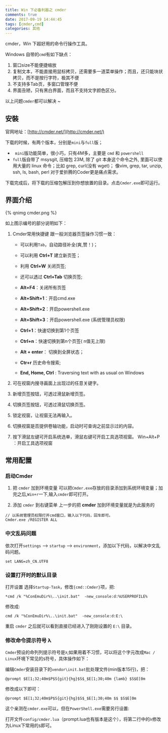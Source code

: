 ```yaml
---
title: Win 下必备利器之 cmder
comments: true
date: 2017-09-19 14:44:45
tags: [cmder,cmd]
categories: 其他
---
```


cmder，Win 下超好用的命令行操作工具。

<!-- more -->

Windows 自带的`cmd`有如下缺点：

1.  窗口size不能便捷缩放
2.  复制文本，不能直接用鼠标拷贝，还需要多一道菜单操作；而且，还只能块状拷贝，而不是按行字符，极其不便
3.  不支持多Tab页，多窗口管理不便
4.  界面丑陋，只有黑白界面，而且不支持文字颜色区分。

以上问题`cmder`都可以解决 ~

## 安裝

官网地址：[http://cmder.net/](http://cmder.net/)

下载的时候，有两个版本，分别是`mini`与`full`版；

*   ` mini`版功能简单，很小巧，只有4M多，主要是 `cmd` 和 `powershell`
*   `full`版自带了 msysgit, 压缩包 23M, 除了 git 本身这个命令之外, 里面可以使用大量的 linux 命令；比如 grep, curl(没有 wget)； 像vim, grep, tar, unzip, ssh, ls, bash, perl 对于爱折腾的Coder更是痛点需求。

下载完成后，将下载的压缩包解压到你想放置的目录。点击`Cmder.exe`即可运行。

## 界面介绍

{% qnimg cmder.png %}

如上图示编号的部分说明如下：

1.  Cmder常用快捷键
    跟一般浏览器页签操作习惯一致：

    *   可以利用`Tab`，自动路径补全(爽,赞！)；

    *   可以利用 **Ctrl+T** 建立新页签；

    *   利用 **Ctrl+W** 关闭页签;

    *   还可以透过 **Ctrl+Tab** 切换页签;

    *   **Alt+F4**：关闭所有页签

    *   **Alt+Shift+1**：开启cmd.exe

    *   **Alt+Shift+2**：开启powershell.exe

    *   **Alt+Shift+3**：开启powershell.exe (系统管理员权限)

    *   **Ctrl+1**：快速切换到第1个页签

    *   **Ctrl+n**：快速切换到第n个页签( n值无上限)

    *   **Alt + enter**： 切换到全屏状态；

    *   **Ctr+r** 历史命令搜索;

    *   **End, Home, Ctrl** : Traversing text with as usual on Windows

2.  可在视窗内搜寻画面上出现过的任意关键字。

3.  新增页签按钮，可透过滑鼠新增页签。

4.  切换页签按钮，可透过滑鼠切换页签。

5.  锁定视窗，让视窗无法再输入。

6.  切换视窗是否提供卷轴功能，启动时可查询之前显示过的内容。

7.  按下滑鼠左键可开启系统选单，滑鼠右键可开启工具选项视窗。 Win+Alt+P ：开启工具选项视窗

## 常用配置

### 启动Cmder

1.  把 `cmder` 加到环境变量
    可以把`Cmder.exe`存放的目录添加到系统环境变量；加完之后,`Win+r`一下,输入`cmder`即可打开。

2.  添加 `cmder` 到右键菜单
    上一步的把 **cmder** 加到环境变量就是为此服务的

```
// 以系统管理员权限打开cmd窗口，输入以下代码，回车即可。
Cmder.exe /REGISTER ALL
```

### 中文乱码问题

依次打开`settings` --> `startup` --> `environment`，添加以下代码，以解决中文乱码问题。
```
set LANG=zh_CN.UTF8
```

### 设置打开时的默认目录

打开设置
选择`Startup-Task`，修改`{cmd::Cmder}`项，把:
```
*cmd /k "%ConEmuDir%\..\init.bat"  -new_console:d:%USERPROFILE%
```
修改成:
```
cmd /k "%ConEmuDir%\..\init.bat"  -new_console:d:E:\
```

重启 `cmder` 之后就可以看到直接已经进入了刚刚设置的 `E:\` 目录。

### 修改命令提示符号 λ

`Cmder`预设的命列列提示符号是`λ`;如果用着不习惯，可以将这个字元改成`Mac / Linux`环境下常见的`$`符号，具体操作如下：

编辑`Cmder`安装目录下的`vendor\init.bat`批处理文件(min版本15行)，把：

```
@prompt $E[1;32;40m$P$S{git}{hg}$S$_$E[1;30;40m {lamb} $S$E[0m
```
修改成以下即可：
```
@prompt $E[1;32;40m$P$S{git}{hg}$S$_$E[1;30;40m $$ $S$E[0m
```
这个亲测在`cmder.exe`可以，但在`PowerShell.exe`需要另行设置:

打开文件`config/cmder.lua`（prompt.lua也有版本是这个），将第二行中的`λ`修改为Linux下常用的`$`即可。
